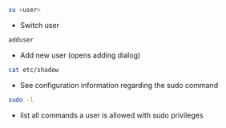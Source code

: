 ```bash
su <user>
```
- Switch user

```bash
adduser
```
- Add new user (opens adding dialog)

```bash
cat etc/shadow
```
- See configuration information regarding the sudo command

```bash
sudo -l
```
- list all commands a user is allowed with sudo privileges
